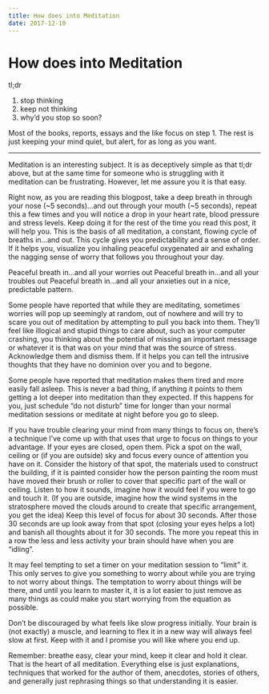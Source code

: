 ```yaml
---
title: How does into Meditation
date: 2017-12-10
---
```


# How does into Meditation

tl;dr

1. stop thinking
2. keep not thinking
3. why’d you stop so soon?

Most of the books, reports, essays and the like focus on step 1. The rest is just keeping your mind quiet, but alert, for as long as you want.

---

Meditation is an interesting subject. It is as deceptively simple as that tl;dr above, but at the same time for someone who is struggling with it meditation can be frustrating. However, let me assure you it is that easy.

Right now, as you are reading this blogpost, take a deep breath in through your nose (~5 seconds)…and out through your mouth (~5 seconds), repeat this a few times and you will notice a drop in your heart rate, blood pressure and stress levels. Keep doing it for the rest of the time you read this post, it will help you. This is the basis of all meditation, a constant, flowing cycle of breaths in…and out. This cycle gives you predictability and a sense of order. If it helps you, visualize you inhaling peaceful oxygenated air and exhaling the nagging sense of worry that follows you throughout your day.

Peaceful breath in…and all your worries out Peaceful breath in…and all your troubles out Peaceful breath in…and all your anxieties out in a nice, predictable pattern.

Some people have reported that while they are meditating, sometimes worries will pop up seemingly at random, out of nowhere and will try to scare you out of meditation by attempting to pull you back into them. They’ll feel like illogical and stupid things to care about, such as your computer crashing, you thinking about the potential of missing an important message or whatever it is that was on your mind that was the source of stress. Acknowledge them and dismiss them. If it helps you can tell the intrusive thoughts that they have no dominion over you and to begone.

Some people have reported that meditation makes them tired and more easily fall asleep. This is never a bad thing, if anything it points to them getting a lot deeper into meditation than they expected. If this happens for you, just schedule “do not disturb” time for longer than your normal meditation sessions or meditate at night before you go to sleep.

If you have trouble clearing your mind from many things to focus on, there’s a technique I’ve come up with that uses that urge to focus on things to your advantage. If your eyes are closed, open them. Pick a spot on the wall, ceiling or (if you are outside) sky and focus every ounce of attention you have on it. Consider the history of that spot, the materials used to construct the building, if it is painted consider how the person painting the room must have moved their brush or roller to cover that specific part of the wall or ceiling. Listen to how it sounds, imagine how it would feel if you were to go and touch it. (If you are outside, imagine how the wind systems in the stratosphere moved the clouds around to create that specific arrangement, you get the idea) Keep this level of focus for about 30 seconds. After those 30 seconds are up look away from that spot (closing your eyes helps a lot) and banish all thoughts about it for 30 seconds. The more you repeat this in a row the less and less activity your brain should have when you are “idling”.

It may feel tempting to set a timer on your meditation session to “limit” it. This only serves to give you something to worry about while you are trying to not worry about things. The temptation to worry about things will be there, and until you learn to master it, it is a lot easier to just remove as many things as could make you start worrying from the equation as possible.

Don’t be discouraged by what feels like slow progress initially. Your brain is (not exactly) a muscle, and learning to flex it in a new way will always feel slow at first. Keep with it and I promise you will like where you end up.

Remember: breathe easy, clear your mind, keep it clear and hold it clear. That is the heart of all meditation. Everything else is just explanations, techniques that worked for the author of them, anecdotes, stories of others, and generally just rephrasing things so that understanding it is easier.
